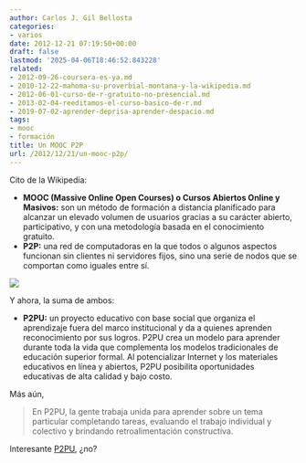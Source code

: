 ```yaml
---
author: Carlos J. Gil Bellosta
categories:
- varios
date: 2012-12-21 07:19:50+00:00
draft: false
lastmod: '2025-04-06T18:46:52.843228'
related:
- 2012-09-26-coursera-es-ya.md
- 2010-12-22-mahoma-su-proverbial-montana-y-la-wikipedia.md
- 2012-06-01-curso-de-r-gratuito-no-presencial.md
- 2013-02-04-reeditamos-el-curso-basico-de-r.md
- 2019-07-02-aprender-deprisa-aprender-despacio.md
tags:
- mooc
- formación
title: Un MOOC P2P
url: /2012/12/21/un-mooc-p2p/
---
```


Cito de la Wikipedia:

* **MOOC (Massive Online Open Courses) o Cursos Abiertos Online y Masivos:** son un método de formación a distancia planificado para alcanzar un elevado volumen de usuarios gracias a su carácter abierto, participativo, y con una metodología basada en el conocimiento gratuito.
* **P2P:** una red de computadoras en la que todos o algunos aspectos funcionan sin clientes ni servidores fijos, sino una serie de nodos que se comportan como iguales entre sí.

[![](/wp-uploads/2012/12/P2PU-logo_big-300x90.jpg)
](/wp-uploads/2012/12/P2PU-logo_big-300x90.jpg)

Y ahora, la suma de ambos:

* **P2PU:** un proyecto educativo con base social que organiza el aprendizaje fuera del marco institucional y da a quienes aprenden reconocimiento por sus logros. P2PU crea un modelo para aprender durante toda la vida que complementa los modelos tradicionales de educación superior formal. Al potencializar Internet y los materiales educativos en línea y abiertos, P2PU posibilita oportunidades educativas de alta calidad y bajo costo.

Más aún,


>En P2PU, la gente trabaja unida para aprender sobre un tema particular completando tareas, evaluando el trabajo individual y colectivo y brindando retroalimentación constructiva.


Interesante [P2PU](https://p2pu.org), ¿no?